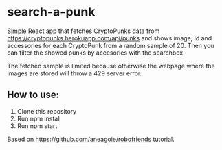# search-a-punk

Simple React app that fetches CryptoPunks data from https://cryptopunks.herokuapp.com/api/punks and shows image, id and accessories for each CryptoPunk from a random sample of 20. Then you can filter the showed punks by accesories with the searchbox.

The fetched sample is limited because otherwise the webpage where the images are stored will throw a 429 server error.

## How to use:
1. Clone this repository
2. Run npm install
3. Run npm start

Based on https://github.com/aneagoie/robofriends tutorial.
